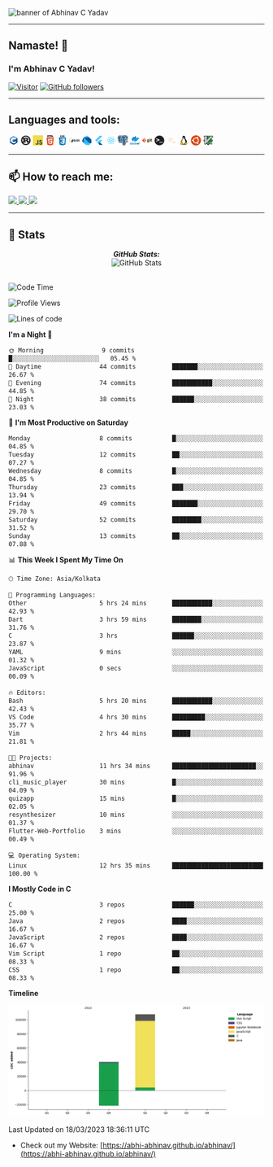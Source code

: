 <img src="http://0x0.st/HsQz.webp" alt="banner of Abhinav C Yadav"> <hr>
<!-- <h2 align='center'>Abhinav C Yadav @abhi-abhinav</h2>
<p align='center'><b>Graduate Student at St.Joseph Engineering College Mangaluru</b></p> -->

<h2>Namaste! 🙏</h2>
<h3>I'm Abhinav C Yadav!</h3>

[![Visitor](https://visitor-badge.laobi.icu/badge?page_id=abhi-abhinav.abhinav-abhinav)](https://github.com/abhi-abhinav) [![GitHub followers](https://img.shields.io/github/followers/abhi-abhinav.svg?style=social&label=Follow)](https://github.com/abhi-abhinav?tab=followers)
<hr>

<div>
 <h2>Languages and tools:</h2> 
<code><img height="20" src="https://raw.githubusercontent.com/github/explore/80688e429a7d4ef2fca1e82350fe8e3517d3494d/topics/c/c.png"></code>
<code><img height="20" src="https://raw.githubusercontent.com/github/explore/80688e429a7d4ef2fca1e82350fe8e3517d3494d/topics/rust/rust.png"></code>
<code><img height="20" src="https://raw.githubusercontent.com/github/explore/80688e429a7d4ef2fca1e82350fe8e3517d3494d/topics/javascript/javascript.png"></code>
  <code><img height="20" src="https://raw.githubusercontent.com/github/explore/80688e429a7d4ef2fca1e82350fe8e3517d3494d/topics/html/html.png"></code>
  <code><img height="20" src="https://raw.githubusercontent.com/github/explore/80688e429a7d4ef2fca1e82350fe8e3517d3494d/topics/css/css.png"></code>
<code><img height="20" src="https://raw.githubusercontent.com/github/explore/5c058a388828bb5fde0bcafd4bc867b5bb3f26f3/topics/bash/bash.png"></code>
<code><img height="20" src="https://raw.githubusercontent.com/github/explore/80688e429a7d4ef2fca1e82350fe8e3517d3494d/topics/dart/dart.png"></code>
<code><img height="20" src="https://raw.githubusercontent.com/github/explore/80688e429a7d4ef2fca1e82350fe8e3517d3494d/topics/flutter/flutter.png"></code>
<code><img height="20" src="https://raw.githubusercontent.com/github/explore/80688e429a7d4ef2fca1e82350fe8e3517d3494d/topics/react/react.png"></code>
<code><img height="20" src="https://raw.githubusercontent.com/github/explore/80688e429a7d4ef2fca1e82350fe8e3517d3494d/topics/postgresql/postgresql.png"></code>
<code><img height="20" src="https://raw.githubusercontent.com/github/explore/80688e429a7d4ef2fca1e82350fe8e3517d3494d/topics/docker/docker.png"></code>
 <code><img height="20" src="https://raw.githubusercontent.com/github/explore/80688e429a7d4ef2fca1e82350fe8e3517d3494d/topics/git/git.png"></code>
 <code><img height="20" src="https://raw.githubusercontent.com/github/explore/80688e429a7d4ef2fca1e82350fe8e3517d3494d/topics/terminal/terminal.png"></code> <code><img height="20" src="https://raw.githubusercontent.com/github/explore/80688e429a7d4ef2fca1e82350fe8e3517d3494d/topics/fish/fish.png"></code>
<code><img height="20" src="https://raw.githubusercontent.com/github/explore/80688e429a7d4ef2fca1e82350fe8e3517d3494d/topics/linux/linux.png"></code>
 <code><img height="20" src="https://raw.githubusercontent.com/github/explore/80688e429a7d4ef2fca1e82350fe8e3517d3494d/topics/ubuntu/ubuntu.png"></code>
  <code><img height="20" src="https://raw.githubusercontent.com/github/explore/80688e429a7d4ef2fca1e82350fe8e3517d3494d/topics/vim/vim.png"></code>
</div>
<hr>
<h2>📫 How to reach me:</h2>
<!-- This section you create this variables that are used above -->
 <a href="https://www.linkedin.com/in/abhinav-c-yadav-7427ab1aa/" target="_blank" rel="noreferrer">
    <img height="40" src="https://img.icons8.com/bubbles/*/linkedin.png"/>
</a>
<a href="https://twitter.com/aabhinav__" target="_blank" rel="noreferrer" >
    <img height="40" src="https://img.icons8.com/cotton/*/twitter.png"/>
</a>
<a href="https://www.instagram.com/abhinavcyadav/" target="_blank" rel="noreferrer">
 <img height="40" src="https://img.icons8.com/cotton/*/instagram-new.png"/>
</a>
<hr>

<h2>👀 Stats</h2>
<div>
 <p align="center">
  <b><em>GitHub Stats:</em></b> <br/>
    <img src="https://github-readme-streak-stats.herokuapp.com/?user=abhi-abhinav&show_icons=true&theme=gotham" alt="GitHub Stats" /> <br/><br/>
  </p>
 
 <!--START_SECTION:waka-->
![Code Time](http://img.shields.io/badge/Code%20Time-34%20hrs%2055%20mins-blue)

![Profile Views](http://img.shields.io/badge/Profile%20Views-8-blue)

![Lines of code](https://img.shields.io/badge/From%20Hello%20World%20I%27ve%20Written-148.0%20thousand%20lines%20of%20code-blue)

**I'm a Night 🦉** 

```text
🌞 Morning                9 commits           █░░░░░░░░░░░░░░░░░░░░░░░░   05.45 % 
🌆 Daytime                44 commits          ███████░░░░░░░░░░░░░░░░░░   26.67 % 
🌃 Evening                74 commits          ███████████░░░░░░░░░░░░░░   44.85 % 
🌙 Night                  38 commits          ██████░░░░░░░░░░░░░░░░░░░   23.03 % 
```
📅 **I'm Most Productive on Saturday** 

```text
Monday                   8 commits           █░░░░░░░░░░░░░░░░░░░░░░░░   04.85 % 
Tuesday                  12 commits          ██░░░░░░░░░░░░░░░░░░░░░░░   07.27 % 
Wednesday                8 commits           █░░░░░░░░░░░░░░░░░░░░░░░░   04.85 % 
Thursday                 23 commits          ███░░░░░░░░░░░░░░░░░░░░░░   13.94 % 
Friday                   49 commits          ███████░░░░░░░░░░░░░░░░░░   29.70 % 
Saturday                 52 commits          ████████░░░░░░░░░░░░░░░░░   31.52 % 
Sunday                   13 commits          ██░░░░░░░░░░░░░░░░░░░░░░░   07.88 % 
```


📊 **This Week I Spent My Time On** 

```text
🕑︎ Time Zone: Asia/Kolkata

💬 Programming Languages: 
Other                    5 hrs 24 mins       ███████████░░░░░░░░░░░░░░   42.93 % 
Dart                     3 hrs 59 mins       ████████░░░░░░░░░░░░░░░░░   31.76 % 
C                        3 hrs               ██████░░░░░░░░░░░░░░░░░░░   23.87 % 
YAML                     9 mins              ░░░░░░░░░░░░░░░░░░░░░░░░░   01.32 % 
JavaScript               0 secs              ░░░░░░░░░░░░░░░░░░░░░░░░░   00.09 % 

🔥 Editors: 
Bash                     5 hrs 20 mins       ███████████░░░░░░░░░░░░░░   42.43 % 
VS Code                  4 hrs 30 mins       █████████░░░░░░░░░░░░░░░░   35.77 % 
Vim                      2 hrs 44 mins       █████░░░░░░░░░░░░░░░░░░░░   21.81 % 

🐱‍💻 Projects: 
abhinav                  11 hrs 34 mins      ███████████████████████░░   91.96 % 
cli_music_player         30 mins             █░░░░░░░░░░░░░░░░░░░░░░░░   04.09 % 
quizapp                  15 mins             █░░░░░░░░░░░░░░░░░░░░░░░░   02.05 % 
resynthesizer            10 mins             ░░░░░░░░░░░░░░░░░░░░░░░░░   01.37 % 
Flutter-Web-Portfolio    3 mins              ░░░░░░░░░░░░░░░░░░░░░░░░░   00.49 % 

💻 Operating System: 
Linux                    12 hrs 35 mins      █████████████████████████   100.00 % 
```

**I Mostly Code in C** 

```text
C                        3 repos             ██████░░░░░░░░░░░░░░░░░░░   25.00 % 
Java                     2 repos             ████░░░░░░░░░░░░░░░░░░░░░   16.67 % 
JavaScript               2 repos             ████░░░░░░░░░░░░░░░░░░░░░   16.67 % 
Vim Script               1 repo              ██░░░░░░░░░░░░░░░░░░░░░░░   08.33 % 
CSS                      1 repo              ██░░░░░░░░░░░░░░░░░░░░░░░   08.33 % 
```



**Timeline**

![Lines of Code chart](https://raw.githubusercontent.com/abhi-abhinav/abhi-abhinav/main/assets/bar_graph.png)


 Last Updated on 18/03/2023 18:36:11 UTC
<!--END_SECTION:waka-->
</div>


- Check out my Website: [https://abhi-abhinav.github.io/abhinav/](https://abhi-abhinav.github.io/abhinav/)

<!---
abhi-abhinav/abhi-abhinav is a ✨ special ✨ repository because its `README.md` (this file) appears on your GitHub profile.
You can click the Preview link to take a look at your changes.
--->
